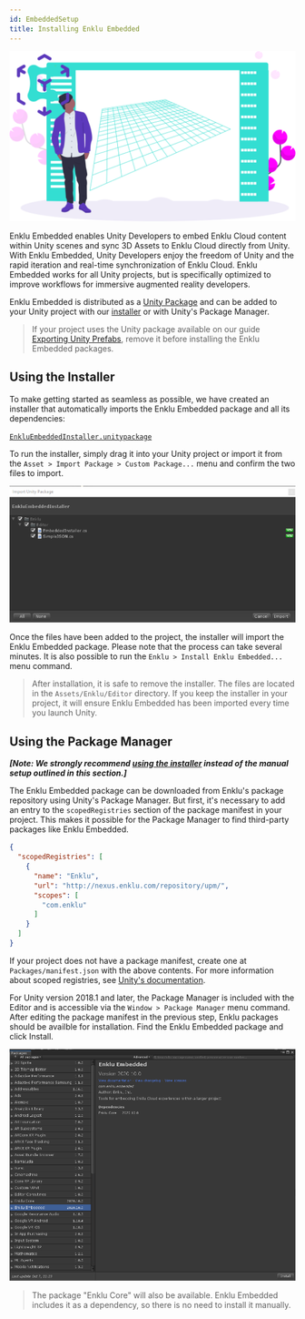 ```yaml
---
id: EmbeddedSetup
title: Installing Enklu Embedded
---
```


![Enklu Embedded](/img/undraw_embedded.svg)

Enklu Embedded enables Unity Developers to embed Enklu Cloud content within Unity scenes and sync 3D Assets to Enklu Cloud directly from Unity. With Enklu Embedded, Unity Developers enjoy the freedom of Unity and the rapid iteration and real-time synchronization of Enklu Cloud. Enklu Embedded works for all Unity projects, but is specifically optimized to improve workflows for immersive augmented reality developers.

Enklu Embedded is distributed as a [Unity Package](https://docs.unity3d.com/Manual/PackagesList.html) and can be added to your Unity project with our [installer](https://cdn.enklu.com/web-assets/packages/EnkluEmbeddedInstaller.unitypackage) or with Unity's Package Manager. 

> If your project uses the Unity package available on our guide [Exporting Unity Prefabs](/docs/Assets/ExportingUnityPrefabs), remove it before installing the Enklu Embedded packages.

## Using the Installer

To make getting started as seamless as possible, we have created an installer that automatically imports the Enklu Embedded package and all its dependencies:

[`EnkluEmbeddedInstaller.unitypackage`](https://cdn.enklu.com/web-assets/packages/EnkluEmbeddedInstaller.unitypackage)

To run the installer, simply drag it into your Unity project or import it from the `Asset > Import Package > Custom Package...` menu and confirm the two files to import.

![Importing the Installer](/img/product/embedded/Installer.png)

Once the files have been added to the project, the installer will import the Enklu Embedded package. Please note that the process can take several minutes. It is also possible to run the `Enklu > Install Enklu Embedded...` menu command. 

> After installation, it is safe to remove the installer. The files are located in the `Assets/Enklu/Editor` directory. If you keep the installer in your project, it will ensure Enklu Embedded has been imported every time you launch Unity.

## Using the Package Manager

***\[Note: We strongly recommend [using the installer](#using-the-installer) instead of the manual setup outlined in this section.\]***

The Enklu Embedded package can be downloaded from Enklu's package repository using Unity's Package Manager. But first, it's necessary to add an entry to the `scopedRegistries` section of the package manifest in your project. This makes it possible for the Package Manager to find third-party packages like Enklu Embedded. 

```json
{
  "scopedRegistries": [
    {
      "name": "Enklu",
      "url": "http://nexus.enklu.com/repository/upm/",
      "scopes": [
        "com.enklu"
      ]
    }
  ]
}
```

If your project does not have a package manifest, create one at `Packages/manifest.json` with the above contents. For more information about scoped registries, see [Unity's documentation](https://docs.unity3d.com/Manual/upm-scoped.html).


For Unity version 2018.1 and later, the Package Manager is included with the Editor and is accessible via the `Window > Package Manager` menu command. After editing the package manifest in the previous step, Enklu packages should be availble for installation. Find the Enklu Embedded package and click Install.

![Enklu Embedded](/img/product/embedded/PackageManager.png)

> The package "Enklu Core" will also be available. Enklu Embedded includes it as a dependency, so there is no need to install it manually.
